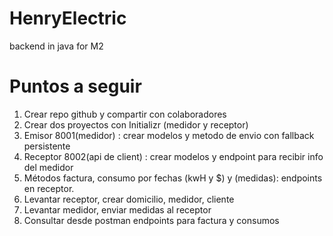 # HenryElectric
backend in java for M2

# Puntos a seguir
1.    Crear repo github y compartir con colaboradores
2.    Crear dos proyectos con Initializr (medidor y receptor)
3.    Emisor 8001(medidor) : crear modelos y metodo de envio con fallback persistente
4.    Receptor 8002(api de client) : crear modelos y endpoint para recibir info del medidor
5.    Métodos factura, consumo por fechas (kwH y $) y (medidas): endpoints en receptor.
6.    Levantar receptor, crear domicilio, medidor, cliente
7.    Levantar medidor, enviar medidas al receptor
8.    Consultar desde postman endpoints para factura y consumos